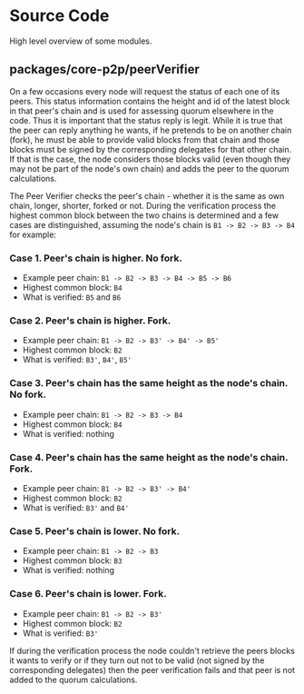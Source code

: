 # Source Code

High level overview of some modules.

## packages/core-p2p/peerVerifier

On a few occasions every node will request the status of each one of its peers.
This status information contains the height and id of the latest block in that
peer's chain and is used for assessing quorum elsewhere in the code. Thus it is
important that the status reply is legit. While it is true that the peer can
reply anything he wants, if he pretends to be on another chain (fork), he must
be able to provide valid blocks from that chain and those blocks must be signed
by the corresponding delegates for that other chain. If that is the case, the
node considers those blocks valid (even though they may not be part of the
node's own chain) and adds the peer to the quorum calculations.

The Peer Verifier checks the peer's chain - whether it is the same as own chain,
longer, shorter, forked or not. During the verification process the highest
common block between the two chains is determined and a few cases are
distinguished, assuming the node's chain is `B1 -> B2 -> B3 -> B4` for example:

### Case 1. Peer's chain is higher. No fork.
- Example peer chain: `B1 -> B2 -> B3 -> B4 -> B5 -> B6`
- Highest common block: `B4`
- What is verified: `B5` and `B6`

### Case 2. Peer's chain is higher. Fork.
- Example peer chain: `B1 -> B2 -> B3' -> B4' -> B5'`
- Highest common block: `B2`
- What is verified: `B3'`, `B4'`, `B5'`

### Case 3. Peer's chain has the same height as the node's chain. No fork.
- Example peer chain: `B1 -> B2 -> B3 -> B4`
- Highest common block: `B4`
- What is verified: nothing

### Case 4. Peer's chain has the same height as the node's chain. Fork.
- Example peer chain: `B1 -> B2 -> B3' -> B4'`
- Highest common block: `B2`
- What is verified: `B3'` and `B4'`

### Case 5. Peer's chain is lower. No fork.
- Example peer chain: `B1 -> B2 -> B3`
- Highest common block: `B3`
- What is verified: nothing

### Case 6. Peer's chain is lower. Fork.
- Example peer chain: `B1 -> B2 -> B3'`
- Highest common block: `B2`
- What is verified: `B3'`

If during the verification process the node couldn't retrieve the peers blocks
it wants to verify or if they turn out not to be valid (not signed by the
corresponding delegates) then the peer verification fails and that peer is not
added to the quorum calculations.
